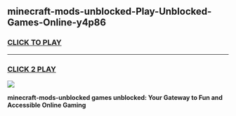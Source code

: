 
## minecraft-mods-unblocked-Play-Unblocked-Games-Online-y4p86
<h3>
<a href="https://premium76.site?title=minecraft-mods-unblocked&ref=25A">CLICK TO PLAY</a></h3>
<hr>

<h3>
<a href="https://premium76.site?title=minecraft-mods-unblocked&ref=25A">CLICK 2 PLAY</a>
  
</h3>

<a href="https://premium76.site?title=minecraft-mods-unblocked&ref=25A"><img src="https://clearcache.store/games.png"></a>


**minecraft-mods-unblocked games unblocked: Your Gateway to Fun and Accessible Online Gaming**
